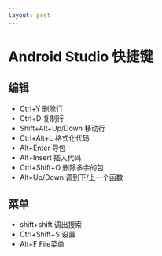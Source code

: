 ```yaml
---
layout: post
---
```


# Android Studio 快捷键

## 编辑

* Ctrl+Y 删除行
* Ctrl+D 复制行
* Shift+Alt+Up/Down 移动行
* Ctrl+Alt+L 格式化代码
* Alt+Enter 导包
* Alt+Insert 插入代码
* Ctrl+Shift+O 删除多余的包
* Alt+Up/Down 调到下/上一个函数


## 菜单

* shift+shift 调出搜索
* Ctrl+Shift+S 设置
* Alt+F File菜单

